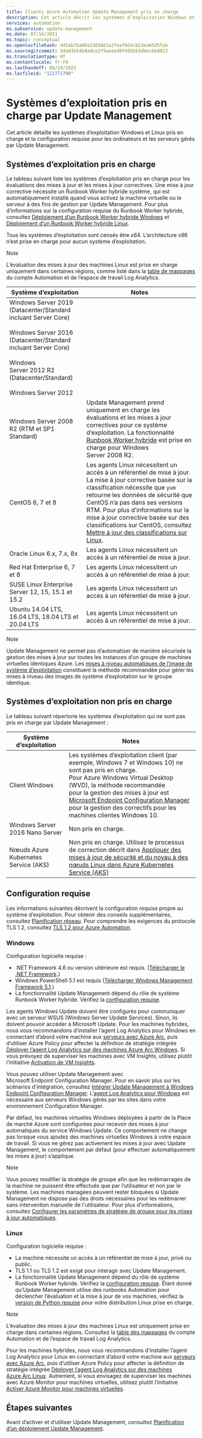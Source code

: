 ```yaml
---
title: Clients Azure Automation Update Management pris en charge
description: Cet article décrit les systèmes d’exploitation Windows et Linux pris en charge avec Azure Automation Update Management.
services: automation
ms.subservice: update-management
ms.date: 07/14/2021
ms.topic: conceptual
ms.openlocfilehash: d45ab7ba80a33658d1a3feaf024cb23ea65d5fab
ms.sourcegitcommit: 2da83b54b4adce2f9aeeed9f485bb3dbec6b8023
ms.translationtype: HT
ms.contentlocale: fr-FR
ms.lasthandoff: 08/24/2021
ms.locfileid: "122771798"
---
```

# <a name="operating-systems-supported-by-update-management"></a>Systèmes d’exploitation pris en charge par Update Management

Cet article détaille les systèmes d’exploitation Windows et Linux pris en charge et la configuration requise pour les ordinateurs et les serveurs gérés par Update Management.

## <a name="supported-operating-systems"></a>Systèmes d’exploitation pris en charge

Le tableau suivant liste les systèmes d’exploitation pris en charge pour les évaluations des mises à jour et les mises à jour correctives. Une mise à jour corrective nécessite un Runbook Worker hybride système, qui est automatiquement installé quand vous activez la machine virtuelle ou le serveur à des fins de gestion par Update Management. Pour plus d’informations sur la configuration requise du Runbook Worker hybride, consultez [Déploiement d’un Runbook Worker hybride Windows](../automation-windows-hrw-install.md#prerequisites) et [Déploiement d’un Runbook Worker hybride Linux](../automation-linux-hrw-install.md#prerequisites).

Tous les systèmes d’exploitation sont censés être x64. L’architecture x86 n’est prise en charge pour aucun système d’exploitation.

> [!NOTE]
> L’évaluation des mises à jour des machines Linux est prise en charge uniquement dans certaines régions, comme listé dans la [table de mappages](../how-to/region-mappings.md#supported-mappings) du compte Automation et de l’espace de travail Log Analytics.

|Système d’exploitation  |Notes  |
|---------|---------|
|Windows Server 2019 (Datacenter/Standard incluant Server Core)<br><br>Windows Server 2016 (Datacenter/Standard incluant Server Core)<br><br>Windows Server 2012 R2 (Datacenter/Standard)<br><br>Windows Server 2012 | |
|Windows Server 2008 R2 (RTM et SP1 Standard)| Update Management prend uniquement en charge les évaluations et les mises à jour correctives pour ce système d’exploitation. La fonctionnalité [Runbook Worker hybride](../automation-windows-hrw-install.md) est prise en charge pour Windows Server 2008 R2. |
|CentOS 6, 7 et 8       | Les agents Linux nécessitent un accès à un référentiel de mise à jour. La mise à jour corrective basée sur la classification nécessite que `yum` retourne les données de sécurité que CentOS n’a pas dans ses versions RTM. Pour plus d’informations sur la mise à jour corrective basée sur des classifications sur CentOS, consultez [Mettre à jour des classifications sur Linux](view-update-assessments.md#linux).          |
|Oracle Linux 6.x, 7.x, 8x | Les agents Linux nécessitent un accès à un référentiel de mise à jour.        |
|Red Hat Enterprise 6, 7 et 8      | Les agents Linux nécessitent un accès à un référentiel de mise à jour.        |
|SUSE Linux Enterprise Server 12, 15, 15.1 et 15.2      | Les agents Linux nécessitent un accès à un référentiel de mise à jour.     |
|Ubuntu 14.04 LTS, 16.04 LTS, 18.04 LTS et 20.04 LTS       |Les agents Linux nécessitent un accès à un référentiel de mise à jour.         |

> [!NOTE]
> Update Management ne permet pas d’automatiser de manière sécurisée la gestion des mises à jour sur toutes les instances d’un groupe de machines virtuelles identiques Azure. Les [mises à niveau automatiques de l’image de système d’exploitation](../../virtual-machine-scale-sets/virtual-machine-scale-sets-automatic-upgrade.md) constituent la méthode recommandée pour gérer les mises à niveau des images de système d’exploitation sur le groupe identique.

## <a name="unsupported-operating-systems"></a>Systèmes d’exploitation non pris en charge

Le tableau suivant répertorie les systèmes d’exploitation qui ne sont pas pris en charge par Update Management :

|Système d’exploitation  |Notes  |
|---------|---------|
|Client Windows     | Les systèmes d’exploitation client (par exemple, Windows 7 et Windows 10) ne sont pas pris en charge.<br> Pour Azure Windows Virtual Desktop (WVD), la méthode recommandée<br> pour la gestion des mises à jour est [Microsoft Endpoint Configuration Manager](../../virtual-desktop/configure-automatic-updates.md) pour la gestion des correctifs pour les machines clientes Windows 10. |
|Windows Server 2016 Nano Server     | Non pris en charge.       |
|Nœuds Azure Kubernetes Service (AKS) | Non pris en charge. Utilisez le processus de correction décrit dans [Appliquer des mises à jour de sécurité et du noyau à des nœuds Linux dans Azure Kubernetes Service (AKS)](../../aks/node-updates-kured.md)|

## <a name="system-requirements"></a>Configuration requise

Les informations suivantes décrivent la configuration requise propre au système d’exploitation. Pour obtenir des conseils supplémentaires, consultez [Planification réseau](plan-deployment.md#ports). Pour comprendre les exigences du protocole TLS 1.2, consultez [TLS 1.2 pour Azure Automation](../automation-managing-data.md#tls-12-for-azure-automation).

### <a name="windows"></a>Windows

Configuration logicielle requise :

- .NET Framework 4.6 ou version ultérieure est requis. ([Télécharger le .NET Framework](/dotnet/framework/install/guide-for-developers).)
- Windows PowerShell 5.1 est requis ([Télécharger Windows Management Framework 5.1](https://www.microsoft.com/download/details.aspx?id=54616).)
- La fonctionnalité Update Management dépend du rôle de système Runbook Worker hybride. Vérifiez la [configuration requise](../automation-windows-hrw-install.md#prerequisites).

Les agents Windows Update doivent être configurés pour communiquer avec un serveur WSUS (Windows Server Update Services). Sinon, ils doivent pouvoir accéder à Microsoft Update. Pour les machines hybrides, nous vous recommandons d’installer l’agent Log Analytics pour Windows en connectant d’abord votre machine aux [serveurs avec Azure Arc](../../azure-arc/servers/overview.md), puis d’utiliser Azure Policy pour affecter la définition de stratégie intégrée [Déployer l’agent Log Analytics sur des machines Azure Arc Windows](../../governance/policy/samples/built-in-policies.md#monitoring). Si vous prévoyez de superviser les machines avec VM Insights, utilisez plutôt l’initiative [Activation de VM Insights](../../governance/policy/samples/built-in-initiatives.md#monitoring).

Vous pouvez utiliser Update Management avec Microsoft Endpoint Configuration Manager. Pour en savoir plus sur les scénarios d’intégration, consultez [Intégrer Update Management à Windows Endpoint Configuration Manager](mecmintegration.md). L’[agent Log Analytics pour Windows](../../azure-monitor/agents/agent-windows.md) est nécessaire aux serveurs Windows gérés par les sites dans votre environnement Configuration Manager.

Par défaut, les machines virtuelles Windows déployées à partir de la Place de marché Azure sont configurées pour recevoir des mises à jour automatiques du service Windows Update. Ce comportement ne change pas lorsque vous ajoutez des machines virtuelles Windows à votre espace de travail. Si vous ne gérez pas activement les mises à jour avec Update Management, le comportement par défaut (pour effectuer automatiquement les mises à jour) s’applique.

> [!NOTE]
> Vous pouvez modifier la stratégie de groupe afin que les redémarrages de la machine ne puissent être effectués que par l’utilisateur et non par le système. Les machines managées peuvent rester bloquées si Update Management ne dispose pas des droits nécessaires pour les redémarrer sans intervention manuelle de l'utilisateur. Pour plus d'informations, consultez [Configurer les paramètres de stratégie de groupe pour les mises à jour automatiques](/windows-server/administration/windows-server-update-services/deploy/4-configure-group-policy-settings-for-automatic-updates).

### <a name="linux"></a>Linux

Configuration logicielle requise :

- La machine nécessite un accès à un référentiel de mise à jour, privé ou public.
- TLS 1.1 ou TLS 1.2 est exigé pour interagir avec Update Management.
- La fonctionnalité Update Management dépend du rôle de système Runbook Worker hybride. Vérifiez la [configuration requise](../automation-linux-hrw-install.md#prerequisites). Étant donné qu’Update Management utilise des runbooks Automation pour déclencher l’évaluation et la mise à jour de vos machines, vérifiez la [version de Python requise](../automation-linux-hrw-install.md#supported-runbook-types) pour votre distribution Linux prise en charge.

> [!NOTE]
> L’évaluation des mises à jour des machines Linux est uniquement prise en charge dans certaines régions. Consultez la [table des mappages](../how-to/region-mappings.md#supported-mappings) du compte Automation et de l’espace de travail Log Analytics.

Pour les machines hybrides, nous vous recommandons d’installer l’agent Log Analytics pour Linux en connectant d’abord votre machine aux [serveurs avec Azure Arc](../../azure-arc/servers/overview.md), puis d’utiliser Azure Policy pour affecter la définition de stratégie intégrée [Déployer l’agent Log Analytics sur des machines Azure Arc Linux](../../governance/policy/samples/built-in-policies.md#monitoring). Autrement, si vous envisagez de superviser les machines avec Azure Monitor pour machines virtuelles, utilisez plutôt l’initiative [Activer Azure Monitor pour machines virtuelles](../../governance/policy/samples/built-in-initiatives.md#monitoring).

## <a name="next-steps"></a>Étapes suivantes

Avant d’activer et d’utiliser Update Management, consultez [Planification d’un déploiement Update Management](plan-deployment.md).